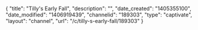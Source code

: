 {
    "title": "Tilly's Early Fall",
    "description": "",
    "date_created": "1405355100",
    "date_modified": "1406919439",
    "channelid": "189303",
    "type": "captivate",
    "layout": "channel",
    "url": "\/c\/tilly-s-early-fall\/189303"
}